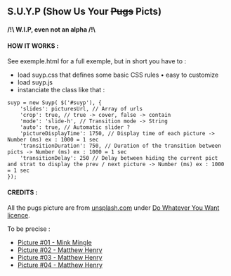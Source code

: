 ## S.U.Y.P (Show Us Your ~~Pugs~~ Picts)
#### /!\ W.I.P, even not an alpha /!\

#### HOW IT WORKS :
See exemple.html for a full exemple, but in short you have to :
- load suyp.css that defines some basic CSS rules • easy to customize
- load suyp.js
- instanciate the class like that :

```
suyp = new Suyp( $('#suyp'), {
	'slides': picturesUrl, // Array of urls
	'crop': true, // true -> cover, false -> contain
	'mode': 'slide-h', // Transition mode -> String
	'auto': true, // Automatic slider ? 
	'pictureDisplayTime': 1750, // Display time of each picture -> Number (ms) ex : 1000 = 1 sec
	'transitionDuration': 750, // Duration of the transition between picts -> Number (ms) ex : 1000 = 1 sec
	'transitionDelay': 250 // Delay between hiding the current pict and strat to display the prev / next picture -> Number (ms) ex : 1000 = 1 sec
});	
```

#### CREDITS :

All the pugs picture are from [unsplash.com](https://unsplash.com/) under [Do Whatever You Want licence](https://unsplash.com/license).

To be precise :
- [Picture #01 - Mink Mingle](https://unsplash.com/photos/8qiBIM2YA3s)
- [Picture #02 - Matthew Henry](https://unsplash.com/photos/2Ts5HnA67k8)
- [Picture #03 - Matthew Henry](https://unsplash.com/photos/hnYMacpvKZY)
- [Picture #04 - Matthew Henry](https://unsplash.com/photos/3lL_Nlvpl08)